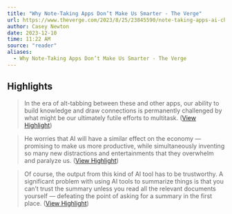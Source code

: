 ```yaml
---
title: "Why Note-Taking Apps Don’t Make Us Smarter - The Verge"
url: https://www.theverge.com/2023/8/25/23845590/note-taking-apps-ai-chat-distractions-notion-roam-mem-obsidian
author: Casey Newton
date: 2023-12-10
time: 11:22 AM
source: "reader"
aliases:
  - Why Note-Taking Apps Don’t Make Us Smarter - The Verge
---
```

## Highlights
> In the era of alt-tabbing between these and other apps, our ability to build knowledge and draw connections is permanently challenged by what might be our ultimately futile efforts to multitask. ([View Highlight](https://read.readwise.io/read/01h8rjp47s7mm83x2nzhbhp5zp))

> He worries that AI will have a similar effect on the economy — promising to make us more productive, while simultaneously inventing so many new distractions and entertainments that they overwhelm and paralyze us. ([View Highlight](https://read.readwise.io/read/01h8rjsn77ne7401dyk3k14qr2))

> Of course, the output from this kind of AI tool has to be trustworthy. A significant problem with using AI tools to summarize things is that you can’t trust the summary unless you read all the relevant documents yourself — defeating the point of asking for a summary in the first place. ([View Highlight](https://read.readwise.io/read/01h8rjy4ca3wgmd64btnwx2y4x))

